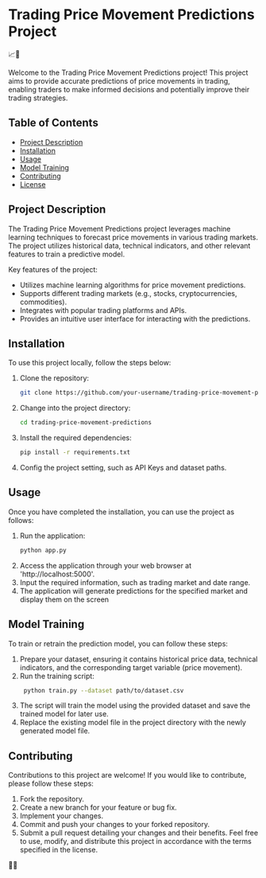 # Trading Price Movement Predictions Project

📈🔮

Welcome to the Trading Price Movement Predictions project! This project aims to provide accurate predictions of price movements in trading, enabling traders to make informed decisions and potentially improve their trading strategies.

## Table of Contents

- [Project Description](#project-description)
- [Installation](#installation)
- [Usage](#usage)
- [Model Training](#model-training)
- [Contributing](#contributing)
- [License](#license)

## Project Description

The Trading Price Movement Predictions project leverages machine learning techniques to forecast price movements in various trading markets. The project utilizes historical data, technical indicators, and other relevant features to train a predictive model.

Key features of the project:

- Utilizes machine learning algorithms for price movement predictions.
- Supports different trading markets (e.g., stocks, cryptocurrencies, commodities).
- Integrates with popular trading platforms and APIs.
- Provides an intuitive user interface for interacting with the predictions.

## Installation

To use this project locally, follow the steps below:

1. Clone the repository:

   ```bash
   git clone https://github.com/your-username/trading-price-movement-predictions.git
2. Change into the project directory:
    ```bash
    cd trading-price-movement-predictions

3. Install the required dependencies:
    ```bash
    pip install -r requirements.txt

4.  Config the project setting, such as API Keys and dataset paths.

## Usage
Once you have completed the installation, you can use the project as follows:
1. Run the application:
   ```bash
   python app.py
2. Access the application through your web browser at 'http://localhost:5000'.
3. Input the required information, such as trading market and date range.
4. The application will generate predictions for the specified market and display them on the screen
   
## Model Training
To train or retrain the prediction model, you can follow these steps:
1. Prepare your dataset, ensuring it contains historical price data, technical indicators, and the corresponding target variable (price movement).
2. Run the training script:
   ```bash
    python train.py --dataset path/to/dataset.csv
3. The script will train the model using the provided dataset and save the trained model for later use.
4. Replace the existing model file in the project directory with the newly generated model file.

## Contributing
Contributions to this project are welcome! If you would like to contribute, please follow these steps:
1. Fork the repository.
2. Create a new branch for your feature or bug fix.
3. Implement your changes.
4. Commit and push your changes to your forked repository.
5. Submit a pull request detailing your changes and their benefits.
Feel free to use, modify, and distribute this project in accordance with the terms specified in the license.

📜✨



